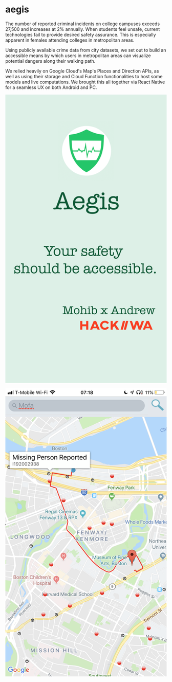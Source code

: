 # aegis
The number of reported criminal incidents on college campuses exceeds 27,500 and increases at 2% annually. When students feel unsafe, current technologies fail to provide desired safety assurance. This is especially apparent in females attending colleges in metropolitan areas.

Using publicly available crime data from city datasets, we set out to build an accessible means by which users in metropolitan areas can visualize potential dangers along their walking path.

We relied heavily on Google Cloud's Map's Places and Direction APIs, as well as using their storage and Cloud Function functionalities to host some models and live computations. We brought this all together via React Native for a seamless UX on both Android and PC.

![Splash Page](https://raw.githubusercontent.com/mjafri118/aegis/master/assets/splash.png "Splash")

![Product Demo](https://raw.githubusercontent.com/mjafri118/aegis/master/assets/product.png "Demo")
